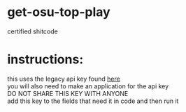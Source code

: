 # get-osu-top-play<br>
certified shitcode<br>
# instructions:<br>
this uses the legacy api key found <a href="https://github.com/aaesth/gotp/blob/main/2024-02-17_00-54.png?raw=true">here</a><br>
you will also need to make an application for the api key
<br>
DO NOT SHARE THIS KEY WITH ANYONE<br>
add this key to the fields that need it in code and then run it
